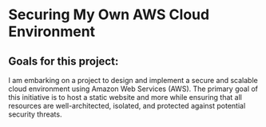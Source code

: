 # Securing My Own AWS Cloud Environment

## Goals for this project:
I am embarking on a project to design and implement a secure and scalable cloud environment using Amazon Web Services (AWS). The primary goal of this initiative is to host a static website and more while ensuring that all resources are well-architected, isolated, and protected against potential security threats.
